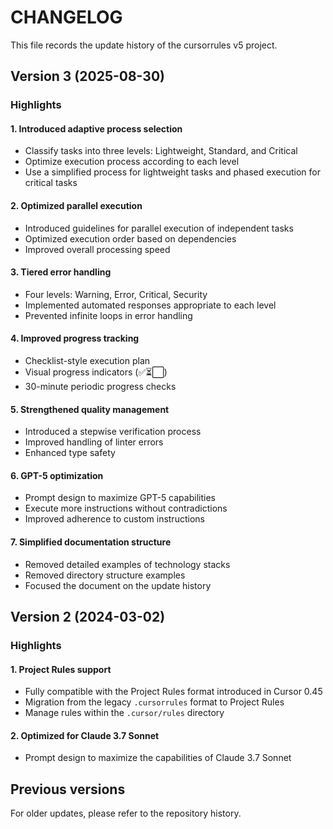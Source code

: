 # CHANGELOG

This file records the update history of the cursorrules v5 project.

## Version 3 (2025-08-30)

### Highlights

#### 1. Introduced adaptive process selection

- Classify tasks into three levels: Lightweight, Standard, and Critical
- Optimize execution process according to each level
- Use a simplified process for lightweight tasks and phased execution for critical tasks

#### 2. Optimized parallel execution

- Introduced guidelines for parallel execution of independent tasks
- Optimized execution order based on dependencies
- Improved overall processing speed

#### 3. Tiered error handling

- Four levels: Warning, Error, Critical, Security
- Implemented automated responses appropriate to each level
- Prevented infinite loops in error handling

#### 4. Improved progress tracking

- Checklist-style execution plan
- Visual progress indicators (✅⏳⬜)
- 30-minute periodic progress checks

#### 5. Strengthened quality management

- Introduced a stepwise verification process
- Improved handling of linter errors
- Enhanced type safety

#### 6. GPT-5 optimization

- Prompt design to maximize GPT-5 capabilities
- Execute more instructions without contradictions
- Improved adherence to custom instructions

#### 7. Simplified documentation structure

- Removed detailed examples of technology stacks
- Removed directory structure examples
- Focused the document on the update history

## Version 2 (2024-03-02)

### Highlights

#### 1. Project Rules support

- Fully compatible with the Project Rules format introduced in Cursor 0.45
- Migration from the legacy `.cursorrules` format to Project Rules
- Manage rules within the `.cursor/rules` directory

#### 2. Optimized for Claude 3.7 Sonnet

- Prompt design to maximize the capabilities of Claude 3.7 Sonnet

## Previous versions

For older updates, please refer to the repository history.
